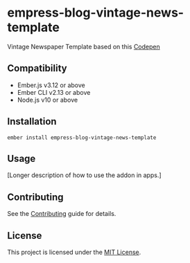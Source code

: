 empress-blog-vintage-news-template
==============================================================================

Vintage Newspaper Template based on this [Codepen](https://codepen.io/oliviale/pen/BaoXOOP?editors=1100)


Compatibility
------------------------------------------------------------------------------

* Ember.js v3.12 or above
* Ember CLI v2.13 or above
* Node.js v10 or above


Installation
------------------------------------------------------------------------------

```
ember install empress-blog-vintage-news-template
```


Usage
------------------------------------------------------------------------------

[Longer description of how to use the addon in apps.]


Contributing
------------------------------------------------------------------------------

See the [Contributing](CONTRIBUTING.md) guide for details.


License
------------------------------------------------------------------------------

This project is licensed under the [MIT License](LICENSE.md).

